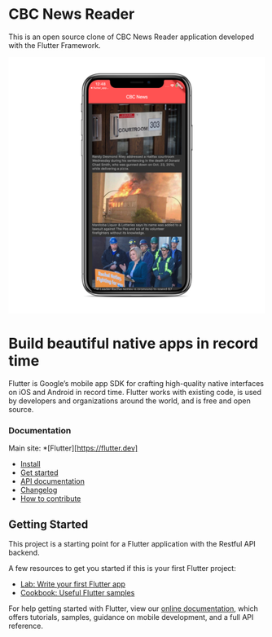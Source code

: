 # CBC News Reader

This is an open source clone of CBC News Reader application developed with the Flutter Framework.

<p align="center">
  <img src="./iphone_screen_shot.png"
       >
</p>


# Build beautiful native apps in record time

Flutter is Google’s mobile app SDK for crafting high-quality native interfaces on iOS and Android in record time. Flutter works with existing code, is used by developers and organizations around the world, and is free and open source.


### Documentation

Main site: *[Flutter][https://flutter.dev]
* [Install](https://flutter.dev/get-started/install/)
* [Get started](https://flutter.dev/get-started/)
* [API documentation](https://docs.flutter.dev/)
* [Changelog](https://github.com/flutter/flutter/wiki/Changelog)
* [How to contribute](https://github.com/flutter/flutter/blob/master/CONTRIBUTING.md)

## Getting Started

This project is a starting point for a Flutter application with the Restful API backend.

A few resources to get you started if this is your first Flutter project:

- [Lab: Write your first Flutter app](https://flutter.io/docs/get-started/codelab)
- [Cookbook: Useful Flutter samples](https://flutter.io/docs/cookbook)

For help getting started with Flutter, view our 
[online documentation](https://flutter.io/docs), which offers tutorials, 
samples, guidance on mobile development, and a full API reference.
